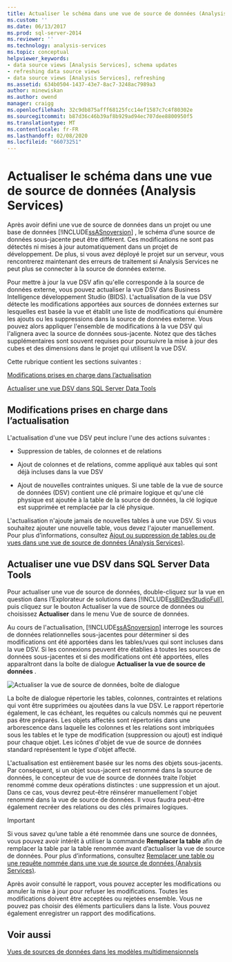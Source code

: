 ```yaml
---
title: Actualiser le schéma dans une vue de source de données (Analysis Services) | Microsoft Docs
ms.custom: ''
ms.date: 06/13/2017
ms.prod: sql-server-2014
ms.reviewer: ''
ms.technology: analysis-services
ms.topic: conceptual
helpviewer_keywords:
- data source views [Analysis Services], schema updates
- refreshing data source views
- data source views [Analysis Services], refreshing
ms.assetid: 634b0504-1437-43e7-8ac7-3248ac7989a3
author: minewiskan
ms.author: owend
manager: craigg
ms.openlocfilehash: 32c9db875afff68125fcc14ef1587c7c4f80302e
ms.sourcegitcommit: b87d36c46b39af8b929ad94ec707dee8800950f5
ms.translationtype: MT
ms.contentlocale: fr-FR
ms.lasthandoff: 02/08/2020
ms.locfileid: "66073251"
---
```

# <a name="refresh-the-schema-in-a-data-source-view-analysis-services"></a>Actualiser le schéma dans une vue de source de données (Analysis Services)
  Après avoir défini une vue de source de données dans un projet ou une base de données [!INCLUDE[ssASnoversion](../../../includes/ssasnoversion-md.md)] , le schéma d’une source de données sous-jacente peut être différent. Ces modifications ne sont pas détectés ni mises à jour automatiquement dans un projet de développement. De plus, si vous avez déployé le projet sur un serveur, vous rencontrerez maintenant des erreurs de traitement si Analysis Services ne peut plus se connecter à la source de données externe.  
  
 Pour mettre à jour la vue DSV afin qu'elle corresponde à la source de données externe, vous pouvez actualiser la vue DSV dans Business Intelligence développement Studio (BIDS). L'actualisation de la vue DSV détecte les modifications apportées aux sources de données externes sur lesquelles est basée la vue et établit une liste de modifications qui énumère les ajouts ou les suppressions dans la source de données externe. Vous pouvez alors appliquer l'ensemble de modifications à la vue DSV qui l'alignera avec la source de données sous-jacente. Notez que des tâches supplémentaires sont souvent requises pour poursuivre la mise à jour des cubes et des dimensions dans le projet qui utilisent la vue DSV.  
  
 Cette rubrique contient les sections suivantes :  
  
 [Modifications prises en charge dans l’actualisation](#bkmk_changlist)  
  
 [Actualiser une vue DSV dans SQL Server Data Tools](#bkmk_DSVrefresh)  
  
##  <a name="bkmk_changlist"></a>Modifications prises en charge dans l’actualisation  
 L'actualisation d'une vue DSV peut inclure l'une des actions suivantes :  
  
-   Suppression de tables, de colonnes et de relations  
  
-   Ajout de colonnes et de relations, comme appliqué aux tables qui sont déjà incluses dans la vue DSV  
  
-   Ajout de nouvelles contraintes uniques. Si une table de la vue de source de données (DSV) contient une clé primaire logique et qu'une clé physique est ajoutée à la table de la source de données, la clé logique est supprimée et remplacée par la clé physique.  
  
 L'actualisation n'ajoute jamais de nouvelles tables à une vue DSV. Si vous souhaitez ajouter une nouvelle table, vous devez l'ajouter manuellement. Pour plus d’informations, consultez [Ajout ou suppression de tables ou de vues dans une vue de source de données &#40;Analysis Services&#41;](adding-or-removing-tables-or-views-in-a-data-source-view-analysis-services.md).  
  
##  <a name="bkmk_DSVrefresh"></a>Actualiser une vue DSV dans SQL Server Data Tools  
 Pour actualiser une vue de source de données, double-cliquez sur la vue en question dans l’Explorateur de solutions dans [!INCLUDE[ssBIDevStudioFull](../../includes/ssbidevstudiofull-md.md)], puis cliquez sur le bouton Actualiser la vue de source de données ou choisissez **Actualiser** dans le menu Vue de source de données.  
  
 Au cours de l'actualisation, [!INCLUDE[ssASnoversion](../../../includes/ssasnoversion-md.md)] interroge les sources de données relationnelles sous-jacentes pour déterminer si des modifications ont été apportées dans les tables/vues qui sont incluses dans la vue DSV. Si les connexions peuvent être établies à toutes les sources de données sous-jacentes et si des modifications ont été apportées, elles apparaîtront dans la boîte de dialogue **Actualiser la vue de source de données** .  
  
 ![Actualiser la vue de source de données, boîte de dialogue](../media/ssas-olapdsv-refresh.gif "boîte de dialogue Actualiser la vue de source de données")  
  
 La boîte de dialogue répertorie les tables, colonnes, contraintes et relations qui vont être supprimées ou ajoutées dans la vue DSV. Le rapport répertorie également, le cas échéant, les requêtes ou calculs nommés qui ne peuvent pas être préparés. Les objets affectés sont répertoriés dans une arborescence dans laquelle les colonnes et les relations sont imbriquées sous les tables et le type de modification (suppression ou ajout) est indiqué pour chaque objet. Les icônes d'objet de vue de source de données standard représentent le type d'objet affecté.  
  
 L'actualisation est entièrement basée sur les noms des objets sous-jacents. Par conséquent, si un objet sous-jacent est renommé dans la source de données, le concepteur de vue de source de données traite l’objet renommé comme deux opérations distinctes : une suppression et un ajout. Dans ce cas, vous devrez peut-être réinsérer manuellement l'objet renommé dans la vue de source de données. Il vous faudra peut-être également recréer des relations ou des clés primaires logiques.  
  
> [!IMPORTANT]  
>  Si vous savez qu’une table a été renommée dans une source de données, vous pouvez avoir intérêt à utiliser la commande **Remplacer la table** afin de remplacer la table par la table renommée avant d’actualiser la vue de source de données. Pour plus d’informations, consultez [Remplacer une table ou une requête nommée dans une vue de source de données &#40;Analysis Services&#41;](replace-a-table-or-a-named-query-in-a-data-source-view-analysis-services.md).  
  
 Après avoir consulté le rapport, vous pouvez accepter les modifications ou annuler la mise à jour pour refuser les modifications. Toutes les modifications doivent être acceptées ou rejetées ensemble. Vous ne pouvez pas choisir des éléments particuliers dans la liste. Vous pouvez également enregistrer un rapport des modifications.  
  
## <a name="see-also"></a>Voir aussi  
 [Vues de sources de données dans les modèles multidimensionnels](data-source-views-in-multidimensional-models.md)  
  
  
